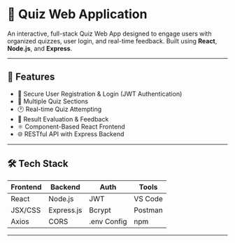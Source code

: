 # 🧠 Quiz Web Application

An interactive, full-stack Quiz Web App designed to engage users with organized quizzes, user login, and real-time feedback. Built using **React**, **Node.js**, and **Express**.

---

## 🚀 Features

- 🔐 Secure User Registration & Login (JWT Authentication)
- 🧩 Multiple Quiz Sections
- 🕐 Real-time Quiz Attempting
- 🎯 Result Evaluation & Feedback
- ⚛️ Component-Based React Frontend
- 🌐 RESTful API with Express Backend

---

## 🛠️ Tech Stack

| Frontend   | Backend     | Auth         | Tools         |
|------------|-------------|--------------|----------------|
| React      | Node.js     | JWT          | VS Code        |
| JSX/CSS    | Express.js  | Bcrypt       | Postman        |
| Axios      | CORS        | .env Config  | npm            |

---



